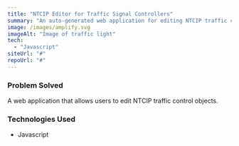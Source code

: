 ```yaml
---
title: "NTCIP Editor for Traffic Signal Controllers"
summary: "An auto-generated web application for editing NTCIP traffic control objects."
image: /images/amplify.svg
imageAlt: "Image of traffic light"
tech:
  - "Javascript"
siteUrl: "#"
repoUrl: "#"
---
```


### Problem Solved

A web application that allows users to edit NTCIP traffic control objects.


### Technologies Used

- Javascript
